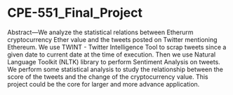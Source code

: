 # CPE-551_Final_Project
Abstract—We analyze the statistical relations between Etherurm cryptocurrency Ether value and the tweets posted on Twitter mentioning Ethereum. We use TWINT - Twitter Intelligence
Tool to scrap tweets since a given date to current date at the time of execution. Then we use Natural Language Toolkit (NLTK) library to perform Sentiment Analysis on tweets. We perform some statistical analysis to study the relationship between the score of the tweets and the change of the cryptocurrency value. This project could be the core for larger and more advance application.
